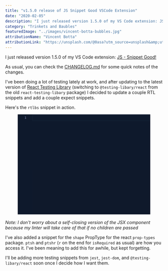 ```yaml
---
title: "v1.5.0 release of JS Snippet Good VSCode Extension"
date: "2020-02-05"
description: "I just released version 1.5.0 of my VS Code extension: JS - Snippet Good!"
category: "Trinkets and Baubles"
featuredImage: "../images/vincent-botta-bubbles.jpg"
attributionName: "Vincent Botta"
attributionLink: "https://unsplash.com/@0asa?utm_source=unsplash&amp;utm_medium=referral&amp;utm_content=creditCopyText"
---
```


I just released version 1.5.0 of my VS Code extension: [JS - Snippet Good!](https://marketplace.visualstudio.com/items?itemName=jimmydc.js--snippet-good)

As usual, you can check the [CHANGELOG.md](https://github.com/Jimmydalecleveland/js--snippet-good/blob/master/CHANGELOG.md) for some quick notes of the changes.

I've been doing a lot of testing lately at work, and after updating to the latest version of [React Testing Library](https://github.com/testing-library/react-testing-library) (switching to `@testing-libary/react` from the old `react-testing-libary` package) I decided to update a couple RTL snippets and add a couple expect snippets.

Here's the `rtlbs` snippet in action.

<figure>
  <img src="../images/rtlbs-snippet.gif" alt="'rtlbs' snippet in action"></img>
</figure>

_Note: I don't worry about a self-closing version of the JSX component because my linter will take care of that if no children are passed_

I've also added a snippet for the `shape` PropType for the react `prop-types` package. `ptsh` and `ptshr` (`r` on the end for `isRequired` as usual) are how you access it. I've been meaning to add this for awhile, but kept forgetting.

I'll be adding more testing snippets from `jest`, `jest-dom`, and `@testing-libary/react` soon once I decide how I want them.
